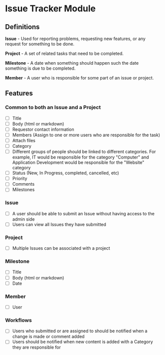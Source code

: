 # Issue Tracker Module

## Definitions
**Issue** - Used for reporting problems, requesting new features, or any request for something to be done.

**Project** - A set of related tasks that need to be completed.

**Milestone** - A date when something should happen such the date something is due to be completed.

**Member** - A user who is responsible for some part of an issue or project.

## Features
### Common to both an Issue and a Project
- [ ] Title
- [ ] Body (html or markdown)
- [ ] Requestor contact information
- [ ] Members (Assign to one or more users who are responsible for the task)
- [ ] Attach files
- [ ] Category
- [ ] Different groups of people should be linked to different categories. For example, IT would be responsible for the category "Computer" and Application Development would be responsible for the "Website" category
- [ ] Status (New, In Progress, completed, cancelled, etc)
- [ ] Priority
- [ ] Comments
- [ ] Milestones

### Issue
- [ ] A user should be able to submit an Issue without having access to the admin side
- [ ] Users can view all Issues they have submitted

### Project
- [ ] Multiple Issues can be associated with a project

### Milestone
- [ ] Title
- [ ] Body (html or markdown)
- [ ] Date

### Member
- [ ] User

### Workflows
- [ ] Users who submitted or are assigned to should be notified when a change is made or comment added
- [ ] Users should be notified when new content is added with a Category they are responsible for
